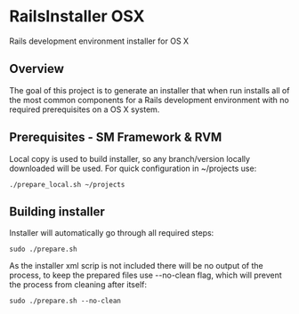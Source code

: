 # RailsInstaller OSX

Rails development environment installer for OS X

## Overview

The goal of this project is to generate an installer that when run
installs all of the most common components for a Rails development environment
with no required prerequisites on a OS X system.

## Prerequisites - SM Framework & RVM

Local copy is used to build installer, so any branch/version locally downloaded
will be used. For quick configuration in ~/projects use:

    ./prepare_local.sh ~/projects

## Building installer

Installer will automatically go through all required steps:

    sudo ./prepare.sh

As the installer xml scrip is not included there will be no output of the process,
to keep the prepared files use --no-clean flag, which will prevent the process from cleaning after itself:

    sudo ./prepare.sh --no-clean

